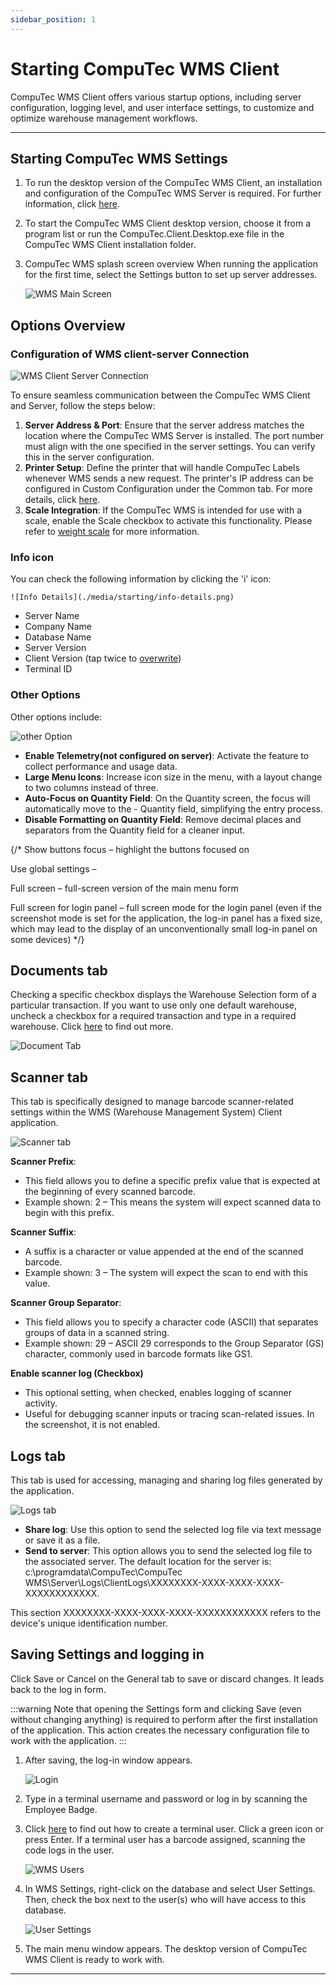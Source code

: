 ```yaml
---
sidebar_position: 1
---
```


# Starting CompuTec WMS Client

CompuTec WMS Client offers various startup options, including server configuration, logging level, and user interface settings, to customize and optimize warehouse management workflows.

---

## Starting CompuTec WMS Settings

1. To run the desktop version of the CompuTec WMS Client, an installation and configuration of the CompuTec WMS Server is required. For further information, click [here](../administrator-guide/installation/wms-server/overview.md).
2. To start the CompuTec WMS Client desktop version, choose it from a program list or run the CompuTec.Client.Desktop.exe file in the CompuTec WMS Client installation folder.
3. CompuTec WMS splash screen overview
    When running the application for the first time, select the Settings button to set up server addresses.

    ![WMS Main Screen](./media/starting/wms-main-screen.png)

## Options Overview

### Configuration of WMS client-server Connection

 ![WMS Client Server Connection](./media/starting/wms-client-server.png)

To ensure seamless communication between the CompuTec WMS Client and Server, follow the steps below:

1. **Server Address & Port**: Ensure that the server address matches the location where the CompuTec WMS Server is installed. The port number must align with the one specified in the server settings. You can verify this in the server configuration.
2. **Printer Setup**: Define the printer that will handle CompuTec Labels whenever WMS sends a new request. The printer's IP address can be configured in Custom Configuration under the Common tab. For more details, click [here](../administrator-guide/custom-configuration/custom-configuration-functions/common.md).
3. **Scale Integration**: If the CompuTec WMS is intended for use with a scale, enable the Scale checkbox to activate this functionality. Please refer to [weight scale](../user-guide/weight-scales/overview.md) for more information.

### Info icon

You can check the following information by clicking the 'i' icon:

    ![Info Details](./media/starting/info-details.png)

- Server Name
- Company Name
- Database Name
- Server Version
- Client Version (tap twice to [overwrite](../administrator-guide/installation/wms-client/computec-wms-android-version.md#overwriting-a-client-version))
- Terminal ID

### Other Options

Other options include:

![other Option](./media/starting/other-options.png)

- **Enable Telemetry(not configured on server)**: Activate the feature to collect performance and usage data.
- **Large Menu Icons**: Increase icon size in the menu, with a layout change to two columns instead of three.
- **Auto-Focus on Quantity Field**: On the Quantity screen, the focus will automatically move to the - Quantity field, simplifying the entry process.
- **Disable Formatting on Quantity Field**: Remove decimal places and separators from the Quantity field for a cleaner input.

{/*
Show buttons focus – highlight the buttons focused on

Use global settings –

Full screen – full-screen version of the main menu form

Full screen for login panel – full screen mode for the login panel (even if the screenshot mode is set for the application, the log-in panel has a fixed size, which may lead to the display of an unconventionally small log-in panel on some devices)
*/}

## Documents tab

Checking a specific checkbox displays the Warehouse Selection form of a particular transaction. If you want to use only one default warehouse, uncheck a checkbox for a required transaction and type in a required warehouse. Click [here](../administrator-guide/client-settings-warehouses/overview.md) to find out more.

![Document Tab](./media/starting/documents-tab.png)

## Scanner tab

This tab is specifically designed to manage barcode scanner-related settings within the WMS (Warehouse Management System) Client application.

![Scanner tab](./media/starting/scanner-tab.webp)

**Scanner Prefix**:

- This field allows you to define a specific prefix value that is expected at the beginning of every scanned barcode.
- Example shown: 2 – This means the system will expect scanned data to begin with this prefix.

**Scanner Suffix**:

- A suffix is a character or value appended at the end of the scanned barcode.
- Example shown: 3 – The system will expect the scan to end with this value.

**Scanner Group Separator**:

- This field allows you to specify a character code (ASCII) that separates groups of data in a scanned string.
- Example shown: 29 – ASCII 29 corresponds to the Group Separator (GS) character, commonly used in barcode formats like GS1.

**Enable scanner log (Checkbox)**

- This optional setting, when checked, enables logging of scanner activity.
- Useful for debugging scanner inputs or tracing scan-related issues. In the screenshot, it is not enabled.

## Logs tab

This tab is used for accessing, managing and sharing log files generated by the application.

![Logs tab](./media/starting/logs-tab.webp)

- **Share log**: Use this option to send the selected log file via text message or save it as a file.
- **Send to server**: This option allows you to send the selected log file to the associated server. The default location for the server is: c:\programdata\CompuTec\CompuTec WMS\Server\Logs\ClientLogs\XXXXXXXX-XXXX-XXXX-XXXX-XXXXXXXXXXXX.

This section XXXXXXXX-XXXX-XXXX-XXXX-XXXXXXXXXXXX refers to the device's unique identification number.

## Saving Settings and logging in

Click Save or Cancel on the General tab to save or discard changes. It leads back to the log in form.

:::warning
Note that opening the Settings form and clicking Save (even without changing anything) is required to perform after the first installation of the application. This action creates the necessary configuration file to work with the application.
:::

1. After saving, the log-in window appears.

    ![Login](./media/starting/wms-login.png)
2. Type in a terminal username and password or log in by scanning the Employee Badge.
3. Click [here](../administrator-guide/installation/wms-licensing.md) to find out how to create a terminal user. Click a green icon or press Enter. If a terminal user has a barcode assigned, scanning the code logs in the user.

    ![WMS Users](./media/starting/wms-users.png)
4. In WMS Settings, right-click on the database and select User Settings. Then, check the box next to the user(s) who will have access to this database.

    ![User Settings](./media/starting/user-settings.png)

5. The main menu window appears.
The desktop version of CompuTec WMS Client is ready to work with.

---
